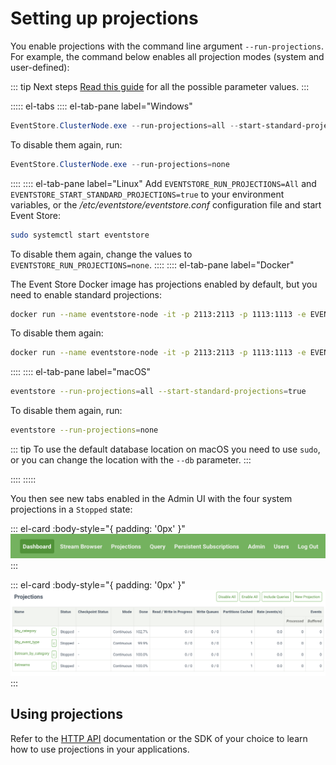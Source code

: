 # Setting up projections

You enable projections with the command line argument `--run-projections`. For example, the command below enables all projection modes (system and user-defined):

::: tip Next steps
[Read this guide](../command-line-arguments.md#projections-options) for all the possible parameter values.
:::

::::: el-tabs
:::: el-tab-pane label="Windows"
```powershell
EventStore.ClusterNode.exe --run-projections=all --start-standard-projections=true
```
To disable them again, run:
```powershell
EventStore.ClusterNode.exe --run-projections=none
```
::::
:::: el-tab-pane label="Linux"
Add `EVENTSTORE_RUN_PROJECTIONS=All` and `EVENTSTORE_START_STANDARD_PROJECTIONS=true` to your environment variables, or the _/etc/eventstore/eventstore.conf_ configuration file and start Event Store:
```bash
sudo systemctl start eventstore
```
To disable them again, change the values to `EVENTSTORE_RUN_PROJECTIONS=none`.
::::
:::: el-tab-pane label="Docker"

The Event Store Docker image has projections enabled by default, but you need to enable standard projections:

```bash
docker run --name eventstore-node -it -p 2113:2113 -p 1113:1113 -e EVENTSTORE_RUN_PROJECTIONS=All -e EVENTSTORE_START_STANDARD_PROJECTIONS=true eventstore/eventstore
```

To disable them again:

```bash
docker run --name eventstore-node -it -p 2113:2113 -p 1113:1113 -e EVENTSTORE_RUN_PROJECTIONS=None eventstore/eventstore
```

::::
:::: el-tab-pane label="macOS"

```bash
eventstore --run-projections=all --start-standard-projections=true
```

To disable them again, run:

```bash
eventstore --run-projections=none
```

::: tip
To use the default database location on macOS you need to use `sudo`, or you can change the location with the `--db` parameter.
:::

::::
:::::

You then see new tabs enabled in the Admin UI with the four system projections in a `Stopped` state:

::: el-card :body-style="{ padding: '0px' }" 
![Projections tab](./images/projections-menu-item.png)
:::

::: el-card :body-style="{ padding: '0px' }" 
![Projections default state](./images/projections-default.png)
:::

## Using projections

Refer to the [HTTP API](../../http-api/projections/README.md) documentation or the SDK of your choice to learn how to use projections in your applications.

